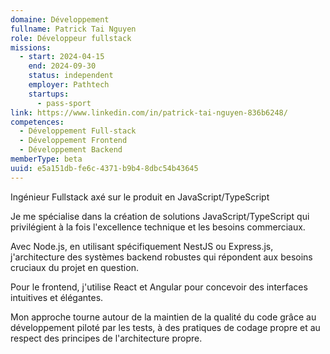 ```yaml
---
domaine: Développement
fullname: Patrick Tai Nguyen
role: Développeur fullstack
missions:
  - start: 2024-04-15
    end: 2024-09-30
    status: independent
    employer: Pathtech
    startups:
      - pass-sport
link: https://www.linkedin.com/in/patrick-tai-nguyen-836b6248/
competences:
  - Développement Full-stack
  - Développement Frontend
  - Développement Backend
memberType: beta
uuid: e5a151db-fe6c-4371-b9b4-8dbc54b43645
---
```

Ingénieur Fullstack axé sur le produit en JavaScript/TypeScript

Je me spécialise dans la création de solutions JavaScript/TypeScript qui privilégient à la fois l'excellence technique et les besoins commerciaux.

Avec Node.js, en utilisant spécifiquement NestJS ou Express.js, j'architecture des systèmes backend robustes qui répondent aux besoins cruciaux du projet en question.

Pour le frontend, j'utilise React et Angular pour concevoir des interfaces intuitives et élégantes.

Mon approche tourne autour de la maintien de la qualité du code grâce au développement piloté par les tests, à des pratiques de codage propre et au respect des principes de l'architecture propre.